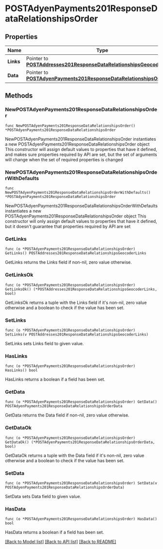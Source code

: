 # POSTAdyenPayments201ResponseDataRelationshipsOrder

## Properties

Name | Type | Description | Notes
------------ | ------------- | ------------- | -------------
**Links** | Pointer to [**POSTAddresses201ResponseDataRelationshipsGeocoderLinks**](POSTAddresses201ResponseDataRelationshipsGeocoderLinks.md) |  | [optional] 
**Data** | Pointer to [**POSTAdyenPayments201ResponseDataRelationshipsOrderData**](POSTAdyenPayments201ResponseDataRelationshipsOrderData.md) |  | [optional] 

## Methods

### NewPOSTAdyenPayments201ResponseDataRelationshipsOrder

`func NewPOSTAdyenPayments201ResponseDataRelationshipsOrder() *POSTAdyenPayments201ResponseDataRelationshipsOrder`

NewPOSTAdyenPayments201ResponseDataRelationshipsOrder instantiates a new POSTAdyenPayments201ResponseDataRelationshipsOrder object
This constructor will assign default values to properties that have it defined,
and makes sure properties required by API are set, but the set of arguments
will change when the set of required properties is changed

### NewPOSTAdyenPayments201ResponseDataRelationshipsOrderWithDefaults

`func NewPOSTAdyenPayments201ResponseDataRelationshipsOrderWithDefaults() *POSTAdyenPayments201ResponseDataRelationshipsOrder`

NewPOSTAdyenPayments201ResponseDataRelationshipsOrderWithDefaults instantiates a new POSTAdyenPayments201ResponseDataRelationshipsOrder object
This constructor will only assign default values to properties that have it defined,
but it doesn't guarantee that properties required by API are set

### GetLinks

`func (o *POSTAdyenPayments201ResponseDataRelationshipsOrder) GetLinks() POSTAddresses201ResponseDataRelationshipsGeocoderLinks`

GetLinks returns the Links field if non-nil, zero value otherwise.

### GetLinksOk

`func (o *POSTAdyenPayments201ResponseDataRelationshipsOrder) GetLinksOk() (*POSTAddresses201ResponseDataRelationshipsGeocoderLinks, bool)`

GetLinksOk returns a tuple with the Links field if it's non-nil, zero value otherwise
and a boolean to check if the value has been set.

### SetLinks

`func (o *POSTAdyenPayments201ResponseDataRelationshipsOrder) SetLinks(v POSTAddresses201ResponseDataRelationshipsGeocoderLinks)`

SetLinks sets Links field to given value.

### HasLinks

`func (o *POSTAdyenPayments201ResponseDataRelationshipsOrder) HasLinks() bool`

HasLinks returns a boolean if a field has been set.

### GetData

`func (o *POSTAdyenPayments201ResponseDataRelationshipsOrder) GetData() POSTAdyenPayments201ResponseDataRelationshipsOrderData`

GetData returns the Data field if non-nil, zero value otherwise.

### GetDataOk

`func (o *POSTAdyenPayments201ResponseDataRelationshipsOrder) GetDataOk() (*POSTAdyenPayments201ResponseDataRelationshipsOrderData, bool)`

GetDataOk returns a tuple with the Data field if it's non-nil, zero value otherwise
and a boolean to check if the value has been set.

### SetData

`func (o *POSTAdyenPayments201ResponseDataRelationshipsOrder) SetData(v POSTAdyenPayments201ResponseDataRelationshipsOrderData)`

SetData sets Data field to given value.

### HasData

`func (o *POSTAdyenPayments201ResponseDataRelationshipsOrder) HasData() bool`

HasData returns a boolean if a field has been set.


[[Back to Model list]](../README.md#documentation-for-models) [[Back to API list]](../README.md#documentation-for-api-endpoints) [[Back to README]](../README.md)


